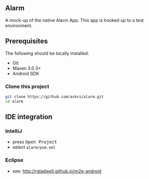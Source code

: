 ## Alarm

A mock-up of the native Alarm App. This app is hooked up to a test environment.

## Prerequisites

The following should be locally installed:

* Git
* Maven 3.0.3+
* Android SDK

### Clone this project

```bash
git clone https://github.com/askcs/alarm.git
cd alarm
```

## IDE integration

### IntelliJ

* press <kbd>Open Project</kbd>
* select `alarm/pom.xml`

### Eclipse

* see: http://rgladwell.github.io/m2e-android
